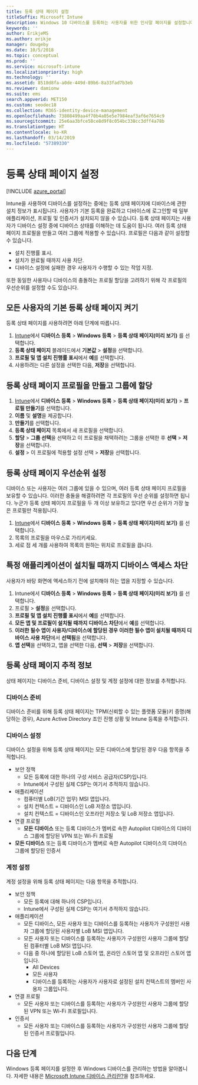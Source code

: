 ```yaml
---
title: 등록 상태 페이지 설정
titleSuffix: Microsoft Intune
description: Windows 10 디바이스를 등록하는 사용자를 위한 인사말 페이지를 설정합니다.
keywords: ''
author: ErikjeMS
ms.author: erikje
manager: dougeby
ms.date: 10/5/2018
ms.topic: conceptual
ms.prod: ''
ms.service: microsoft-intune
ms.localizationpriority: high
ms.technology: ''
ms.assetid: 8518d8fa-a0de-449d-89b6-8a33fad7b3eb
ms.reviewer: damionw
ms.suite: ems
search.appverid: MET150
ms.custom: seodec18
ms.collection: M365-identity-device-management
ms.openlocfilehash: 73808499aa4f70b4a05e5e7984eaf3af6e7654c9
ms.sourcegitcommit: 25e6aa3bfce58ce8d9f8c054bc338cc3dff4a78b
ms.translationtype: HT
ms.contentlocale: ko-KR
ms.lasthandoff: 03/14/2019
ms.locfileid: "57389330"
---
```

# <a name="set-up-an-enrollment-status-page"></a>등록 상태 페이지 설정
 
[!INCLUDE [azure_portal](./includes/azure_portal.md)]
 
Intune을 사용하여 디바이스를 설정하는 중에는 등록 상태 페이지에 디바이스에 관한 설치 정보가 표시됩니다. 사용자가 기본 등록을 완료하고 디바이스에 로그인할 때 일부 애플리케이션, 프로필 및 인증서가 설치되지 않을 수 있습니다. 등록 상태 페이지는 사용자가 디바이스 설정 중에 디바이스 상태를 이해하는 데 도움이 됩니다. 여러 등록 상태 페이지 프로필을 만들고 여러 그룹에 적용할 수 있습니다. 프로필은 다음과 같이 설정할 수 있습니다.
- 설치 진행률 표시.
- 설치가 완료될 때까지 사용 차단.
- 디바이스 설정에 실패한 경우 사용자가 수행할 수 있는 작업 지정.

또한 동일한 사용자나 디바이스의 충돌하는 프로필 할당을 고려하기 위해 각 프로필의 우선순위를 설정할 수도 있습니다.

 
## <a name="turn-on-default-enrollment-status-page-for-all-users"></a>모든 사용자의 기본 등록 상태 페이지 켜기

등록 상태 페이지를 사용하려면 아래 단계에 따릅니다.
 
1. [Intune](https://aka.ms/intuneportal)에서 **디바이스 등록** > **Windows 등록** > **등록 상태 페이지(미리 보기)** 를 선택합니다.
2. **등록 상태 페이지** 블레이드에서 **기본값** > **설정**을 선택합니다.
3. **프로필 및 앱 설치 진행률 표시**에서 **예**를 선택합니다.
4. 사용하려는 다른 설정을 선택한 다음, **저장**을 선택합니다.

## <a name="create-enrollment-status-page-profile-and-assign-to-a-group"></a>등록 상태 페이지 프로필을 만들고 그룹에 할당

1. [Intune](https://aka.ms/intuneportal)에서 **디바이스 등록** > **Windows 등록** > **등록 상태 페이지(미리 보기)**  > **프로필 만들기**를 선택합니다.
2. **이름** 및 **설명**을 제공합니다.
3. **만들기**를 선택합니다.
4. **등록 상태 페이지** 목록에서 새 프로필을 선택합니다.
5. **할당** > **그룹 선택**을 선택하고 이 프로필을 채택하려는 그룹을 선택한 후 **선택** > **저장**을 선택합니다.
6. **설정** > 이 프로필에 적용할 설정 선택 > **저장**을 선택합니다.

## <a name="set-the-enrollment-status-page-priority"></a>등록 상태 페이지 우선순위 설정

디바이스 또는 사용자는 여러 그룹에 있을 수 있으며, 여러 등록 상태 페이지 프로필을 보유할 수 있습니다. 이러한 충돌을 해결하려면 각 프로필의 우선 순위를 설정하면 됩니다. 누군가 등록 상태 페이지 프로필을 두 개 이상 보유하고 있다면 우선 순위가 가장 높은 프로필만 적용됩니다.

1. [Intune](https://aka.ms/intuneportal)에서 **디바이스 등록** > **Windows 등록** > **등록 상태 페이지(미리 보기)** 를 선택합니다.
2. 목록의 프로필을 마우스로 가리키세요.
3. 세로 점 세 개를 사용하여 목록의 원하는 위치로 프로필을 끕니다.

## <a name="block-access-to-a-device-until-a-specific-application-is-installed"></a>특정 애플리케이션이 설치될 때까지 디바이스 액세스 차단

사용자가 바탕 화면에 액세스하기 전에 설치해야 하는 앱을 지정할 수 있습니다.

1. Intune에서 **디바이스 등록** > **Windows 등록** > **등록 상태 페이지(미리 보기)** 를 선택합니다.
2. 프로필 > **설정**을 선택합니다.
3. **프로필 및 앱 설치 진행률 표시**에서 **예**를 선택합니다.
4. **모든 앱 및 프로필이 설치될 때까지 디바이스 차단**에서 **예**를 선택합니다.
5. **이러한 필수 앱이 사용자/디바이스에 할당된 경우 이러한 필수 앱이 설치될 때까지 디바이스 사용 차단**에서 **선택됨**을 선택합니다.
 6. **앱 선택**을 선택하고, 앱을 선택한 다음, **선택** > **저장**을 선택합니다.

## <a name="enrollment-status-page-tracking-information"></a>등록 상태 페이지 추적 정보

상태 페이지는 디바이스 준비, 디바이스 설정 및 계정 설정에 대한 정보를 추적합니다.

### <a name="device-preparation"></a>디바이스 준비

디바이스 준비를 위해 등록 상태 페이지는 TPM(신뢰할 수 있는 플랫폼 모듈)키 증명(해당하는 경우), Azure Active Directory 조인 진행 상황 및 Intune 등록을 추적합니다.

### <a name="device-setup"></a>디바이스 설정

디바이스 설정을 위해 등록 상태 페이지는 모든 디바이스에 할당된 경우 다음 항목을 추적합니다.
- 보안 정책
    - 모든 등록에 대한 하나의 구성 서비스 공급자(CSP)입니다.
    - Intune에서 구성된 실제 CSP는 여기서 추적하지 않습니다.
- 애플리케이션
    - 컴퓨터별 LoB(기간 업무) MSI 앱입니다.
    - 설치 컨텍스트 = 디바이스인 LoB 저장소 앱입니다.
    - 설치 컨텍스트 = 디바이스인 오프라인 저장소 및 LoB 저장소 앱입니다.
- 연결 프로필
    - **모든 디바이스** 또는 등록 디바이스가 멤버로 속한 Autopilot 디바이스의 디바이스 그룹에 할당된 VPN 또는 Wi-Fi 프로필
- **모든 디바이스** 또는 등록 디바이스가 멤버로 속한 Autopilot 디바이스의 디바이스 그룹에 할당된 인증서

### <a name="account-setup"></a>계정 설정
계정 설정을 위해 등록 상태 페이지는 다음 항목을 추적합니다.
- 보안 정책
    - 모든 등록에 대해 하나의 CSP입니다.
    - Intune에서 구성된 실제 CSP는 여기서 추적하지 않습니다.
- 애플리케이션
    - 모든 디바이스, 모든 사용자 또는 디바이스를 등록하는 사용자가 구성원인 사용자 그룹에 할당된 사용자별 LoB MSI 앱입니다.
    - 모든 사용자 또는 디바이스를 등록하는 사용자가 구성원인 사용자 그룹에 할당된 컴퓨터별 LoB MSI 앱입니다.
    - 다음 중 하나에 할당된 LoB 스토어 앱, 온라인 스토어 앱 및 오프라인 스토어 앱입니다.
        - All Devices
        - 모든 사용자
        - 디바이스를 등록하는 사용자가 사용자로 설정된 설치 컨텍스트의 멤버인 사용자 그룹입니다.
- 연결 프로필
    - 모든 사용자 또는 디바이스를 등록하는 사용자가 구성원인 사용자 그룹에 할당된 VPN 또는 Wi-Fi 프로필입니다.
- 인증서
    - 모든 사용자 또는 디바이스를 등록하는 사용자가 구성원인 사용자 그룹에 할당된 인증서 프로필입니다.

## <a name="next-steps"></a>다음 단계
Windows 등록 페이지를 설정한 후 Windows 디바이스를 관리하는 방법을 알아봅니다. 자세한 내용은 [Microsoft Intune 디바이스 관리란?](https://docs.microsoft.com/intune/device-management)을 참조하세요.
